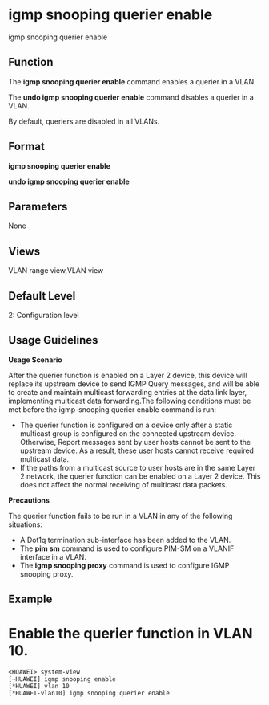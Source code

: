 igmp snooping querier enable
============================

igmp snooping querier enable

Function
--------



The **igmp snooping querier enable** command enables a querier in a VLAN.

The **undo igmp snooping querier enable** command disables a querier in a VLAN.



By default, queriers are disabled in all VLANs.


Format
------

**igmp snooping querier enable**

**undo igmp snooping querier enable**


Parameters
----------

None

Views
-----

VLAN range view,VLAN view


Default Level
-------------

2: Configuration level


Usage Guidelines
----------------

**Usage Scenario**

After the querier function is enabled on a Layer 2 device, this device will replace its upstream device to send IGMP Query messages, and will be able to create and maintain multicast forwarding entries at the data link layer, implementing multicast data forwarding.The following conditions must be met before the igmp-snooping querier enable command is run:

* The querier function is configured on a device only after a static multicast group is configured on the connected upstream device. Otherwise, Report messages sent by user hosts cannot be sent to the upstream device. As a result, these user hosts cannot receive required multicast data.
* If the paths from a multicast source to user hosts are in the same Layer 2 network, the querier function can be enabled on a Layer 2 device. This does not affect the normal receiving of multicast data packets.

**Precautions**

The querier function fails to be run in a VLAN in any of the following situations:

* A Dot1q termination sub-interface has been added to the VLAN.
* The **pim sm** command is used to configure PIM-SM on a VLANIF interface in a VLAN.
* The **igmp snooping proxy** command is used to configure IGMP snooping proxy.


Example
-------

# Enable the querier function in VLAN 10.
```
<HUAWEI> system-view
[~HUAWEI] igmp snooping enable
[*HUAWEI] vlan 10
[*HUAWEI-vlan10] igmp snooping querier enable

```